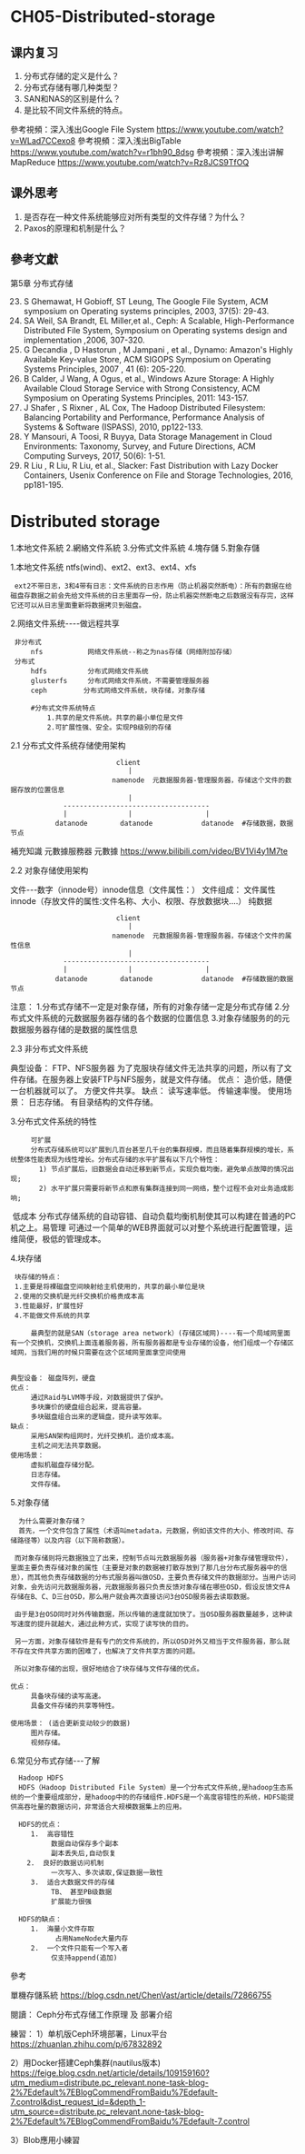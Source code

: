 # CH05-Distributed-storage

## 课内复习
1.	分布式存储的定义是什么？
2.	分布式存储有哪几种类型？
3.	SAN和NAS的区别是什么？
4.	是比较不同文件系统的特点。

參考視頻：深入浅出Google File System    https://www.youtube.com/watch?v=WLad7CCexo8
參考視頻：深入浅出BigTable              https://www.youtube.com/watch?v=r1bh90_8dsg
參考視頻：深入浅出讲解 MapReduce        https://www.youtube.com/watch?v=Rz8JCS9TfOQ

## 课外思考
1.	是否存在一种文件系统能够应对所有类型的文件存储？为什么？
2.	Paxos的原理和机制是什么？

## 參考文獻
第5章 分布式存储

23.	S Ghemawat, H Gobioff, ST Leung, The Google File System,  ACM symposium on Operating systems principles, 2003, 37(5): 29-43.
24.	SA Weil, SA Brandt, EL Miller,et al., Ceph: A Scalable, High-Performance Distributed File System, Symposium on Operating systems design and implementation ,2006, 307-320.
25.	G Decandia , D Hastorun , M Jampani , et al., Dynamo: Amazon's Highly Available Key-value Store, ACM SIGOPS Symposium on Operating Systems Principles, 2007 , 41 (6): 205-220.
26.	B Calder, J Wang, A Ogus, et al., Windows Azure Storage: A Highly Available Cloud Storage Service with Strong Consistency, ACM Symposium on Operating Systems Principles, 2011: 143-157.
27.	J Shafer , S Rixner , AL Cox, The Hadoop Distributed Filesystem: Balancing Portability and Performance, Performance Analysis of Systems & Software (ISPASS), 2010, pp122-133.
28.	Y Mansouri, A Toosi, R Buyya, Data Storage Management in Cloud Environments: Taxonomy, Survey, and Future Directions, ACM Computing Surveys, 2017, 50(6): 1-51.
29.	R Liu , R Liu, R Liu, et al., Slacker: Fast Distribution with Lazy Docker Containers, Usenix Conference on File and Storage Technologies, 2016, pp181-195.


# Distributed storage

1.本地文件系統
2.網絡文件系統
3.分佈式文件系統
4.塊存儲
5.對象存儲


1.本地文件系统
     ntfs(wind)、ext2、ext3、ext4、xfs
     
     ext2不带日志，3和4带有日志：文件系统的日志作用（防止机器突然断电）：所有的数据在给磁盘存数据之前会先给文件系统的日志里面存一份，防止机器突然断电之后数据没有存完，这样它还可以从日志里面重新将数据拷贝到磁盘。
             
 2.网络文件系统----做远程共享    
     
     非分布式
         nfs           网络文件系统--称之为nas存储（网络附加存储）
     分布式
         hdfs          分布式网络文件系统
         glusterfs     分布式网络文件系统，不需要管理服务器
         ceph         分布式网络文件系统，块存储，对象存储
         
         #分布式文件系统特点
             1.共享的是文件系统。共享的最小单位是文件
             2.可扩展性强、安全。实现PB级别的存储
 
 2.1 分布式文件系统存储使用架构
 
                              client
                                 |
                             namenode  元数据服务器-管理服务器，存储这个文件的数据存放的位置信息    
                                 |
                 ------------------------------------
                 |               |                  |
               datanode        datanode            datanode  #存储数据，数据节点
  

補充知識
元數據服務器 元數據
https://www.bilibili.com/video/BV1Vi4y1M7te

2.2 对象存储使用架构

 文件---数字（innode号）innode信息（文件属性：）
 文件组成：
         文件属性   innode（存放文件的属性:文件名称、大小、权限、存放数据块....）
         纯数据
 
                              client
                                 |
                             namenode  元数据服务器-管理服务器，存储这个文件的属性信息    
                                 |
                 ------------------------------------
                 |               |                  |
               datanode        datanode            datanode  #存储数据的数据节点
         
注意：
         1.分布式存储不一定是对象存储，所有的对象存储一定是分布式存储
         2.分布式文件系统的元数据服务器存储的各个数据的位置信息
         3.对象存储服务的的元数据服务器存储的是数据的属性信息

     
2.3 非分布式文件系统

 典型设备： FTP、NFS服务器
 为了克服块存储文件无法共享的问题，所以有了文件存储。在服务器上安装FTP与NFS服务，就是文件存储。
 优点：
             造价低，随便一台机器就可以了。
             方便文件共享。
 缺点：
             读写速率低。
             传输速率慢。
 使用场景：
             日志存储。
             有目录结构的文件存储。
     
 
 3.分布式文件系统的特性
 
         可扩展
         分布式存储系统可以扩展到几百台甚至几千台的集群规模，而且随着集群规模的增长，系统整体性能表现为线性增长。分布式存储的水平扩展有以下几个特性：
           1) 节点扩展后，旧数据会自动迁移到新节点，实现负载均衡，避免单点故障的情况出现;
           2) 水平扩展只需要将新节点和原有集群连接到同一网络，整个过程不会对业务造成影响;
 ​
         低成本
         分布式存储系统的自动容错、自动负载均衡机制使其可以构建在普通的PC机之上。
 ​
         易管理
         可通过一个简单的WEB界面就可以对整个系统进行配置管理，运维简便，极低的管理成本。
 
 4.块存储
 
     块存储的特点：
     1.主要是将裸磁盘空间映射给主机使用的，共享的最小单位是块
     2.使用的交换机是光纤交换机价格贵成本高
     3.性能最好，扩展性好
     4.不能做文件系统的共享

         最典型的就是SAN（storage area network）(存储区域网)----有一个局域网里面有一个交换机，交换机上面连着服务器，所有服务器都是专业存储的设备，他们组成一个存储区域网，当我们用的时候只需要在这个区域网里面拿空间使用
         
 
    典型设备： 磁盘阵列，硬盘
    优点：
         通过Raid与LVM等手段，对数据提供了保护。
         多块廉价的硬盘组合起来，提高容量。
         多块磁盘组合出来的逻辑盘，提升读写效率。
    缺点：
         采用SAN架构组网时，光纤交换机，造价成本高。
         主机之间无法共享数据。
    使用场景：
         虚拟机磁盘存储分配。
         日志存储。
         文件存储。
 
 5.对象存储
                    
      为什么需要对象存储？
      首先，一个文件包含了属性（术语叫metadata，元数据，例如该文件的大小、修改时间、存储路径等）以及内容（以下简称数据）。
 
     而对象存储则将元数据独立了出来，控制节点叫元数据服务器（服务器+对象存储管理软件），里面主要负责存储对象的属性（主要是对象的数据被打散存放到了那几台分布式服务器中的信息），而其他负责存储数据的分布式服务器叫做OSD，主要负责存储文件的数据部分。当用户访问对象，会先访问元数据服务器，元数据服务器只负责反馈对象存储在哪些OSD，假设反馈文件A存储在B、C、D三台OSD，那么用户就会再次直接访问3台OSD服务器去读取数据。
 
     由于是3台OSD同时对外传输数据，所以传输的速度就加快了。当OSD服务器数量越多，这种读写速度的提升就越大，通过此种方式，实现了读写快的目的。
 
     另一方面，对象存储软件是有专门的文件系统的，所以OSD对外又相当于文件服务器，那么就不存在文件共享方面的困难了，也解决了文件共享方面的问题。
 
     所以对象存储的出现，很好地结合了块存储与文件存储的优点。
 
    优点：
         具备块存储的读写高速。
         具备文件存储的共享等特性。
 
    使用场景： (适合更新变动较少的数据)
         图片存储。
         视频存储。                 

6.常见分布式存储---了解

      Hadoop HDFS
      HDFS（Hadoop Distributed File System）是一个分布式文件系统,是hadoop生态系统的一个重要组成部分，是hadoop中的的存储组件.HDFS是一个高度容错性的系统，HDFS能提供高吞吐量的数据访问，非常适合大规模数据集上的应用。

      HDFS的优点：
         1.  高容错性 
              数据自动保存多个副本
              副本丢失后,自动恢复
        2.  良好的数据访问机制 
              一次写入、多次读取,保证数据一致性
         3.  适合大数据文件的存储
              TB、 甚至PB级数据 
              扩展能力很强
 
      HDFS的缺点：
         1.  海量小文件存取
               占用NameNode大量内存
         2.  一个文件只能有一个写入者 
              仅支持append(追加)


參考 

單機存儲系統 https://blog.csdn.net/ChenVast/article/details/72866755

閱讀：
Ceph分布式存储工作原理 及 部署介绍


練習：
1）单机版Ceph环境部署，Linux平台 https://zhuanlan.zhihu.com/p/67832892

2）用Docker搭建Ceph集群(nautilus版本) https://feige.blog.csdn.net/article/details/109159160?utm_medium=distribute.pc_relevant.none-task-blog-2%7Edefault%7EBlogCommendFromBaidu%7Edefault-7.control&dist_request_id=&depth_1-utm_source=distribute.pc_relevant.none-task-blog-2%7Edefault%7EBlogCommendFromBaidu%7Edefault-7.control

3）Blob應用小練習


